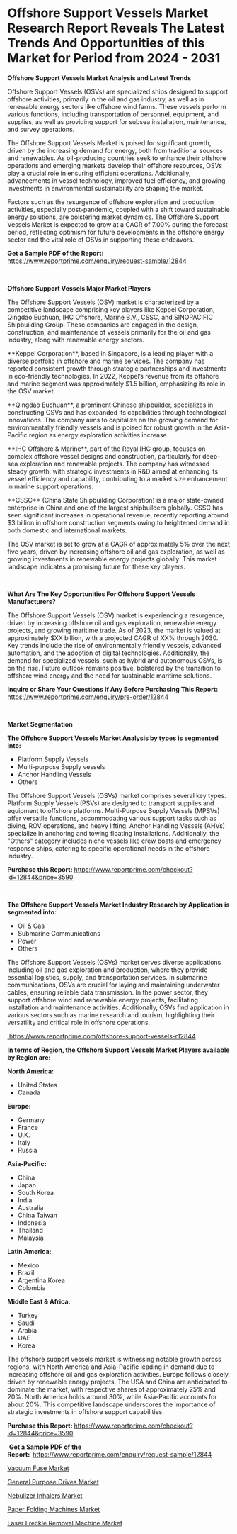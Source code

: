 <p><h1>Offshore Support Vessels Market Research Report Reveals The Latest Trends And Opportunities of this Market for Period from 2024 - 2031</h1></p><p><strong>Offshore Support Vessels Market Analysis and Latest Trends</strong></p>
<p><p>Offshore Support Vessels (OSVs) are specialized ships designed to support offshore activities, primarily in the oil and gas industry, as well as in renewable energy sectors like offshore wind farms. These vessels perform various functions, including transportation of personnel, equipment, and supplies, as well as providing support for subsea installation, maintenance, and survey operations.</p><p>The Offshore Support Vessels Market is poised for significant growth, driven by the increasing demand for energy, both from traditional sources and renewables. As oil-producing countries seek to enhance their offshore operations and emerging markets develop their offshore resources, OSVs play a crucial role in ensuring efficient operations. Additionally, advancements in vessel technology, improved fuel efficiency, and growing investments in environmental sustainability are shaping the market.</p><p>Factors such as the resurgence of offshore exploration and production activities, especially post-pandemic, coupled with a shift toward sustainable energy solutions, are bolstering market dynamics. The Offshore Support Vessels Market is expected to grow at a CAGR of 7.00% during the forecast period, reflecting optimism for future developments in the offshore energy sector and the vital role of OSVs in supporting these endeavors.</p></p>
<p><strong>Get a Sample PDF of the Report:&nbsp;</strong> <a href="https://www.reportprime.com/enquiry/request-sample/12844?utm_campaign=1486&utm_medium=2&utm_source=Github&utm_content=ia&utm_term=10102024&utm_id=offshore-support-vessels">https://www.reportprime.com/enquiry/request-sample/12844</a></p>
<p>&nbsp;</p>
<p><strong>Offshore Support Vessels Major Market Players</strong></p>
<p><p>The Offshore Support Vessels (OSV) market is characterized by a competitive landscape comprising key players like Keppel Corporation, Qingdao Euchuan, IHC Offshore, Marine B.V., CSSC, and SINOPACIFIC Shipbuilding Group. These companies are engaged in the design, construction, and maintenance of vessels primarily for the oil and gas industry, along with renewable energy sectors.</p><p>**Keppel Corporation**, based in Singapore, is a leading player with a diverse portfolio in offshore and marine services. The company has reported consistent growth through strategic partnerships and investments in eco-friendly technologies. In 2022, Keppel’s revenue from its offshore and marine segment was approximately $1.5 billion, emphasizing its role in the OSV market.</p><p>**Qingdao Euchuan**, a prominent Chinese shipbuilder, specializes in constructing OSVs and has expanded its capabilities through technological innovations. The company aims to capitalize on the growing demand for environmentally friendly vessels and is poised for robust growth in the Asia-Pacific region as energy exploration activities increase.</p><p>**IHC Offshore & Marine**, part of the Royal IHC group, focuses on complex offshore vessel designs and construction, particularly for deep-sea exploration and renewable projects. The company has witnessed steady growth, with strategic investments in R&D aimed at enhancing its vessel efficiency and capability, contributing to a market size enhancement in marine support operations.</p><p>**CSSC** (China State Shipbuilding Corporation) is a major state-owned enterprise in China and one of the largest shipbuilders globally. CSSC has seen significant increases in operational revenue, recently reporting around $3 billion in offshore construction segments owing to heightened demand in both domestic and international markets.</p><p>The OSV market is set to grow at a CAGR of approximately 5% over the next five years, driven by increasing offshore oil and gas exploration, as well as growing investments in renewable energy projects globally. This market landscape indicates a promising future for these key players.</p></p>
<p>&nbsp;</p>
<p><strong>What Are The Key Opportunities For Offshore Support Vessels Manufacturers?</strong></p>
<p><p>The Offshore Support Vessels (OSV) market is experiencing a resurgence, driven by increasing offshore oil and gas exploration, renewable energy projects, and growing maritime trade. As of 2023, the market is valued at approximately $XX billion, with a projected CAGR of XX% through 2030. Key trends include the rise of environmentally friendly vessels, advanced automation, and the adoption of digital technologies. Additionally, the demand for specialized vessels, such as hybrid and autonomous OSVs, is on the rise. Future outlook remains positive, bolstered by the transition to offshore wind energy and the need for sustainable maritime solutions.</p></p>
<p><strong>Inquire or Share Your Questions If Any Before Purchasing This Report:</strong> <a href="https://www.reportprime.com/enquiry/pre-order/12844?utm_campaign=1486&utm_medium=2&utm_source=Github&utm_content=ia&utm_term=10102024&utm_id=offshore-support-vessels">https://www.reportprime.com/enquiry/pre-order/12844</a></p>
<p>&nbsp;</p>
<p><strong>Market Segmentation</strong></p>
<p><strong>The Offshore Support Vessels Market Analysis by types is segmented into:</strong></p>
<p><ul><li>Platform Supply Vessels</li><li>Multi-purpose Supply vessels</li><li>Anchor Handling Vessels</li><li>Others</li></ul></p>
<p><p>The Offshore Support Vessels (OSVs) market comprises several key types. Platform Supply Vessels (PSVs) are designed to transport supplies and equipment to offshore platforms. Multi-Purpose Supply Vessels (MPSVs) offer versatile functions, accommodating various support tasks such as diving, ROV operations, and heavy lifting. Anchor Handling Vessels (AHVs) specialize in anchoring and towing floating installations. Additionally, the "Others" category includes niche vessels like crew boats and emergency response ships, catering to specific operational needs in the offshore industry.</p></p>
<p><strong>Purchase this Report:&nbsp;</strong><a href="https://www.reportprime.com/checkout?id=12844&price=3590&utm_campaign=1486&utm_medium=2&utm_source=Github&utm_content=ia&utm_term=10102024&utm_id=offshore-support-vessels">https://www.reportprime.com/checkout?id=12844&price=3590</a></p>
<p>&nbsp;</p>
<p><strong>The Offshore Support Vessels Market Industry Research by Application is segmented into:</strong></p>
<p><ul><li>Oil & Gas</li><li>Submarine Communications</li><li>Power</li><li>Others</li></ul></p>
<p><p>The Offshore Support Vessels (OSVs) market serves diverse applications including oil and gas exploration and production, where they provide essential logistics, supply, and transportation services. In submarine communications, OSVs are crucial for laying and maintaining underwater cables, ensuring reliable data transmission. In the power sector, they support offshore wind and renewable energy projects, facilitating installation and maintenance activities. Additionally, OSVs find application in various sectors such as marine research and tourism, highlighting their versatility and critical role in offshore operations.</p></p>
<p><a href="https://www.reportprime.com/offshore-support-vessels-r12844?utm_campaign=1486&utm_medium=2&utm_source=Github&utm_content=ia&utm_term=10102024&utm_id=offshore-support-vessels">&nbsp;https://www.reportprime.com/offshore-support-vessels-r12844</a></p>
<p><strong>In terms of Region, the Offshore Support Vessels Market Players available by Region are:</strong></p>
<p>
    <p> <strong> North America: </strong>
        <ul>
            <li>United States</li>
            <li>Canada</li>
        </ul>
        </p> 
    <p> <strong> Europe: </strong>
        <ul>
            <li>Germany</li>
            <li>France</li>
            <li>U.K.</li>
            <li>Italy</li>
            <li>Russia</li>
        </ul>
        </p> 
    <p> <strong> Asia-Pacific: </strong>
        <ul>
            <li>China</li>
            <li>Japan</li>
            <li>South Korea</li>
            <li>India</li>
            <li>Australia</li>
            <li>China Taiwan</li>
            <li>Indonesia</li>
            <li>Thailand</li>
            <li>Malaysia</li>
        </ul>
        </p> 
    <p> <strong> Latin America: </strong>
        <ul>
            <li>Mexico</li>
            <li>Brazil</li>
            <li>Argentina Korea</li>
            <li>Colombia</li>
        </ul>
        </p> 
    <p> <strong> Middle East & Africa: </strong>
        <ul>
            <li>Turkey</li>
            <li>Saudi</li>
            <li>Arabia</li>
            <li>UAE</li>
            <li>Korea</li>
        </ul>
    </p>
    </p>
<p><p>The offshore support vessels market is witnessing notable growth across regions, with North America and Asia-Pacific leading in demand due to increasing offshore oil and gas exploration activities. Europe follows closely, driven by renewable energy projects. The USA and China are anticipated to dominate the market, with respective shares of approximately 25% and 20%. North America holds around 30%, while Asia-Pacific accounts for about 20%. This competitive landscape underscores the importance of strategic investments in offshore support capabilities.</p></p>
<p><strong>Purchase this Report: </strong><a href="https://www.reportprime.com/checkout?id=12844&price=3590&utm_campaign=1486&utm_medium=2&utm_source=Github&utm_content=ia&utm_term=10102024&utm_id=offshore-support-vessels">https://www.reportprime.com/checkout?id=12844&price=3590</a></p>
<p>&nbsp;<strong>Get a Sample PDF of the Report:&nbsp;&nbsp;</strong><a href="https://www.reportprime.com/enquiry/request-sample/12844?utm_campaign=1486&utm_medium=2&utm_source=Github&utm_content=ia&utm_term=10102024&utm_id=offshore-support-vessels">https://www.reportprime.com/enquiry/request-sample/12844</a></p>
<p><strong></strong></p>
<p><p><a href="https://www.linkedin.com/pulse/global-vacuum-fuse-market-focus-application-end-use-industry-hlpif?utm_campaign=1486&utm_medium=2&utm_source=Github&utm_content=ia&utm_term=10102024&utm_id=offshore-support-vessels">Vacuum Fuse Market</a></p><p><a href="https://www.linkedin.com/pulse/emerging-technologies-reshaping-general-purpose-drives-mxqac?utm_campaign=1486&utm_medium=2&utm_source=Github&utm_content=ia&utm_term=10102024&utm_id=offshore-support-vessels">General Purpose Drives Market</a></p><p><a href="https://www.linkedin.com/pulse/nebulizer-inhalers-industry-resonance-9-amplification-across-xztse?utm_campaign=1486&utm_medium=2&utm_source=Github&utm_content=ia&utm_term=10102024&utm_id=offshore-support-vessels">Nebulizer Inhalers Market</a></p><p><a href="https://github.com/BellAuer/Market-Research-Report-List-1/blob/main/paper-folding-machines-market.md?utm_campaign=1486&utm_medium=2&utm_source=Github&utm_content=ia&utm_term=10102024&utm_id=offshore-support-vessels">Paper Folding Machines Market</a></p><p><a href="https://www.linkedin.com/pulse/laser-freckle-removal-machine-market-evolution-regional-f5tne?utm_campaign=1486&utm_medium=2&utm_source=Github&utm_content=ia&utm_term=10102024&utm_id=offshore-support-vessels">Laser Freckle Removal Machine Market</a></p></p>